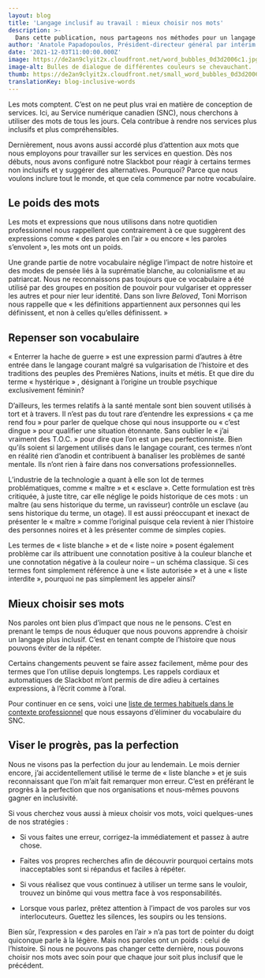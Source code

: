 ```yaml
---
layout: blog
title: 'Langage inclusif au travail : mieux choisir nos mots'
description: >-
  Dans cette publication, nous partageons nos méthodes pour un langage plus inclusif. Nous nous penchons sur des expressions du quotidien professionnel qui posent problème et suggérons des alternatives.
author: 'Anatole Papadopoulos, Président-directeur général par intérim'
date: '2021-12-03T11:00:00.000Z'
image: https://de2an9clyit2x.cloudfront.net/word_bubbles_0d3d2006c1.jpg
image-alt: Bulles de dialogue de différentes couleurs se chevauchant.
thumb: https://de2an9clyit2x.cloudfront.net/small_word_bubbles_0d3d2006c1.jpg
translationKey: blog-inclusive-words
---
```

Les mots comptent. C’est on ne peut plus vrai en matière de conception de services. Ici, au Service numérique canadien (SNC), nous cherchons à utiliser des mots de tous les jours. Cela contribue à rendre nos services plus inclusifs et plus compréhensibles.

Dernièrement, nous avons aussi accordé plus d’attention aux mots que nous employons pour travailler sur les services en question. Dès nos débuts, nous avons configuré notre Slackbot pour réagir à certains termes non inclusifs et y suggérer des alternatives. Pourquoi? Parce que nous voulons inclure tout le monde, et que cela commence par notre vocabulaire. 

## Le poids des mots

Les mots et expressions que nous utilisons dans notre quotidien professionnel nous rappellent que contrairement à ce que suggèrent des expressions comme « des paroles en l’air » ou encore « les paroles s’envolent », les mots ont un poids.

Une grande partie de notre vocabulaire néglige l’impact de notre histoire et des modes de pensée liés à la suprématie blanche, au colonialisme et au patriarcat. Nous ne reconnaissons pas toujours que ce vocabulaire a été utilisé par des groupes en position de pouvoir pour vulgariser et oppresser les autres et pour nier leur identité. Dans son livre *Beloved*, Toni Morrison nous rappelle que « les définitions appartiennent aux personnes qui les définissent, et non à celles qu’elles définissent. »

## Repenser son vocabulaire

« Enterrer la hache de guerre » est une expression parmi d’autres à être entrée dans le langage courant malgré sa vulgarisation de l’histoire et des traditions des peuples des Premières Nations, inuits et métis. Et que dire du terme « hystérique » , désignant à l’origine un trouble psychique exclusivement féminin?  

D’ailleurs, les termes relatifs à la santé mentale sont bien souvent utilisés à tort et à travers. Il n’est pas du tout rare d’entendre les expressions « ça me rend fou » pour parler de quelque chose qui nous insupporte ou « c’est dingue » pour qualifier une situation étonnante. Sans oublier le « j’ai vraiment des T.O.C. » pour dire que l’on est un peu perfectionniste. Bien qu’ils soient si largement utilisés dans le langage courant, ces termes n’ont en réalité rien d’anodin et contribuent à banaliser les problèmes de santé mentale. Ils n’ont rien à faire dans nos conversations professionnelles.  

L’industrie de la technologie a quant à elle son lot de termes problématiques, comme « maître » et « esclave ».  Cette formulation est très critiquée, à juste titre, car elle néglige le poids historique de ces mots : un maître (au sens historique du terme, un ravisseur) contrôle un esclave (au sens historique du terme, un otage). Il est aussi préoccupant et inexact de présenter le « maître » comme l’original puisque cela revient à nier l’histoire des personnes noires et à les présenter comme de simples copies.

Les termes de « liste blanche » et de « liste noire » posent également problème car ils attribuent une connotation positive à la couleur blanche et une connotation négative à la couleur noire – un schéma classique. Si ces termes font simplement référence à une « liste autorisée » et à une « liste interdite », pourquoi ne pas simplement les appeler ainsi? 

## Mieux choisir ses mots
 
Nos paroles ont bien plus d’impact que nous ne le pensons. C’est en prenant le temps de nous éduquer que nous pouvons apprendre à choisir un langage plus inclusif. C’est en tenant compte de l’histoire que nous pouvons éviter de la répéter. 

Certains changements peuvent se faire assez facilement, même pour des termes que l’on utilise depuis longtemps. Les rappels cordiaux et automatiques de Slackbot m’ont permis de dire adieu à certaines expressions, à l’écrit comme à l’oral. 

Pour continuer en ce sens, voici une [liste de termes habituels dans le contexte professionnel](https://numerique.canada.ca/lexique-du-langage-inclusif/) que nous essayons d’éliminer du vocabulaire du SNC.

## Viser le progrès, pas la perfection

Nous ne visons pas la perfection du jour au lendemain. Le mois dernier encore, j’ai accidentellement utilisé le terme de « liste blanche » et je suis reconnaissant que l’on m’ait fait remarquer mon erreur. C’est en préférant le progrès à la perfection que nos organisations et nous-mêmes pouvons gagner en inclusivité.
 
Si vous cherchez vous aussi à mieux choisir vos mots, voici quelques-unes de nos stratégies :  

* Si vous faites une erreur, corrigez-la immédiatement et passez à autre chose.

* Faites vos propres recherches afin de découvrir pourquoi certains mots inacceptables sont si répandus et faciles à répéter.

* Si vous réalisez que vous continuez à utiliser un terme sans le vouloir, trouvez un binôme qui vous mettra face à vos responsabilités.

* Lorsque vous parlez, prêtez attention à l’impact de vos paroles sur vos interlocuteurs. Guettez les silences, les soupirs ou les tensions.

Bien sûr, l’expression « des paroles en l’air » n’a pas tort de pointer du doigt quiconque parle à la légère. Mais nos paroles ont un poids : celui de l’histoire. Si nous ne pouvons pas changer cette dernière, nous pouvons choisir nos mots avec soin pour que chaque jour soit plus inclusif que le précédent. 

